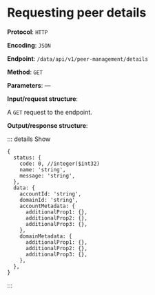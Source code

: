 # Requesting peer details

**Protocol**: `HTTP`

**Encoding**: `JSON`

**Endpoint**: `/data/api/v1/peer-management/details`

**Method**: `GET`

**Parameters**: —

**Input/request structure**:

A `GET` request to the endpoint.

**Output/response structure**:

::: details Show

```json5
{
  status: {
    code: 0, //integer($int32)
    name: 'string',
    message: 'string',
  },
  data: {
    accountId: 'string',
    domainId: 'string',
    accountMetadata: {
      additionalProp1: {},
      additionalProp2: {},
      additionalProp3: {},
    },
    domainMetadata: {
      additionalProp1: {},
      additionalProp2: {},
      additionalProp3: {},
    },
  },
}
```

:::
